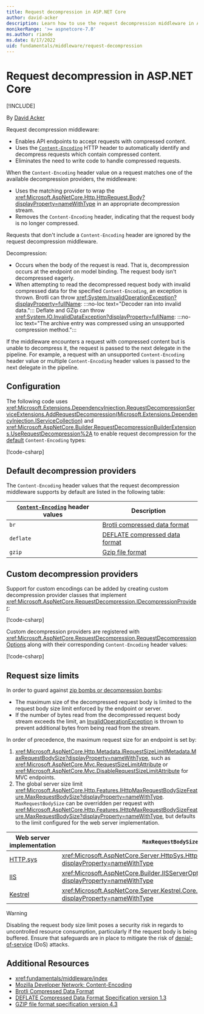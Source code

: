 ```yaml
---
title: Request decompression in ASP.NET Core
author: david-acker
description: Learn how to use the request decompression middleware in ASP.NET Core
monikerRange: '>= aspnetcore-7.0'
ms.author: riande
ms.date: 8/17/2022
uid: fundamentals/middleware/request-decompression
---
```

# Request decompression in ASP.NET Core

[!INCLUDE[](~/includes/not-latest-version.md)]

By [David Acker](https://github.com/david-acker)

Request decompression middleware:

* Enables API endpoints to accept requests with compressed content.
* Uses the [`Content-Encoding`](https://developer.mozilla.org/docs/Web/HTTP/Headers/Content-Encoding) HTTP header to automatically identify and decompress requests which contain compressed content.
* Eliminates the need to write code to handle compressed requests.

When the `Content-Encoding` header value on a request matches one of the available decompression providers, the middleware:

* Uses the matching provider to wrap the <xref:Microsoft.AspNetCore.Http.HttpRequest.Body?displayProperty=nameWithType> in an appropriate decompression stream.
* Removes the `Content-Encoding` header, indicating that the request body is no longer compressed.

Requests that don't include a `Content-Encoding` header are ignored by the request decompression middleware.

Decompression:

* Occurs when the body of the request is read. That is, decompression occurs at the endpoint on model binding. The request body isn't decompressed eagerly.
* When attempting to read the decompressed request body with invalid compressed data for the specified `Content-Encoding`, an exception is thrown. Brotli can throw <xref:System.InvalidOperationException?displayProperty=fullName>: :::no-loc text="Decoder ran into invalid data."::: Deflate and GZip can throw <xref:System.IO.InvalidDataException?displayProperty=fullName>: :::no-loc text="The archive entry was compressed using an unsupported compression method.":::

If the middleware encounters a request with compressed content but is unable to decompress it, the request is passed to the next delegate in the pipeline. For example, a request with an unsupported `Content-Encoding` header value or multiple `Content-Encoding` header values is passed to the next delegate in the pipeline.

## Configuration

The following code uses <xref:Microsoft.Extensions.DependencyInjection.RequestDecompressionServiceExtensions.AddRequestDecompression(Microsoft.Extensions.DependencyInjection.IServiceCollection)> and <xref:Microsoft.AspNetCore.Builder.RequestDecompressionBuilderExtensions.UseRequestDecompression%2A> to enable request decompression for the [default](#default) `Content-Encoding` types:

[!code-csharp[](samples/request-decompression/7.x/Program.cs?name=snippet_WithDefaultProviders&highlight=3,7)]

<a name="default"></a>

## Default decompression providers

The `Content-Encoding` header values that the request decompression middleware supports by default are listed in the following table:

| [`Content-Encoding`](https://developer.mozilla.org/en-US/docs/Web/HTTP/Headers/Content-Encoding) header values | Description |
| --------- | --------- |
| `br`      | [Brotli compressed data format](https://tools.ietf.org/html/rfc7932) |
| `deflate` | [DEFLATE compressed data format](https://tools.ietf.org/html/rfc1951) |
| `gzip`    | [Gzip file format](https://tools.ietf.org/html/rfc1952) |

## Custom decompression providers

Support for custom encodings can be added by creating custom decompression provider classes that implement <xref:Microsoft.AspNetCore.RequestDecompression.IDecompressionProvider>:

[!code-csharp[](samples/request-decompression/7.x/CustomDecompressionProvider.cs?name=snippet_CustomDecompressionProvider)]

Custom decompression providers are registered with <xref:Microsoft.AspNetCore.RequestDecompression.RequestDecompressionOptions> along with their corresponding `Content-Encoding` header values:

[!code-csharp[](samples/request-decompression/7.x/Program.cs?name=snippet_WithCustomProvider&highlight=3-6,10)]

## Request size limits

In order to guard against [zip bombs or decompression bombs](https://en.wikipedia.org/wiki/Zip_bomb):

* The maximum size of the decompressed request body is limited to the request body size limit enforced by the endpoint or server.
* If the number of bytes read from the decompressed request body stream exceeds the limit, an [InvalidOperationException](xref:System.InvalidOperationException) is thrown to prevent additional bytes from being read from the stream.

In order of precedence, the maximum request size for an endpoint is set by:

1. <xref:Microsoft.AspNetCore.Http.Metadata.IRequestSizeLimitMetadata.MaxRequestBodySize?displayProperty=nameWithType>, such as <xref:Microsoft.AspNetCore.Mvc.RequestSizeLimitAttribute> or <xref:Microsoft.AspNetCore.Mvc.DisableRequestSizeLimitAttribute> for MVC endpoints.
2. The global server size limit <xref:Microsoft.AspNetCore.Http.Features.IHttpMaxRequestBodySizeFeature.MaxRequestBodySize?displayProperty=nameWithType>. `MaxRequestBodySize` can be overridden per request with <xref:Microsoft.AspNetCore.Http.Features.IHttpMaxRequestBodySizeFeature.MaxRequestBodySize?displayProperty=nameWithType>, but defaults to the limit configured for the web server implementation.

| Web server implementation | `MaxRequestBodySize` configuration |
| --------- | --------- |
| [HTTP.sys](xref:fundamentals/servers/httpsys) | <xref:Microsoft.AspNetCore.Server.HttpSys.HttpSysOptions.MaxRequestBodySize?displayProperty=nameWithType> |
| [IIS](xref:host-and-deploy/iis/index) | <xref:Microsoft.AspNetCore.Builder.IISServerOptions.MaxRequestBodySize?displayProperty=nameWithType> |
| [Kestrel](xref:fundamentals/servers/kestrel) | <xref:Microsoft.AspNetCore.Server.Kestrel.Core.KestrelServerLimits.MaxRequestBodySize?displayProperty=nameWithType> |


> [!WARNING]
> Disabling the request body size limit poses a security risk in regards to uncontrolled resource consumption, particularly if the request body is being buffered. Ensure that safeguards are in place to mitigate the risk of [denial-of-service](https://www.cisa.gov/uscert/ncas/tips/ST04-015) (DoS) attacks.

## Additional Resources

* <xref:fundamentals/middleware/index>
* [Mozilla Developer Network: Content-Encoding](https://developer.mozilla.org/en-US/docs/Web/HTTP/Headers/Content-Encoding)
* [Brotli Compressed Data Format](https://www.rfc-editor.org/rfc/rfc7932)
* [DEFLATE Compressed Data Format Specification version 1.3](https://www.rfc-editor.org/rfc/rfc1951)
* [GZIP file format specification version 4.3](https://www.rfc-editor.org/rfc/rfc1952)
